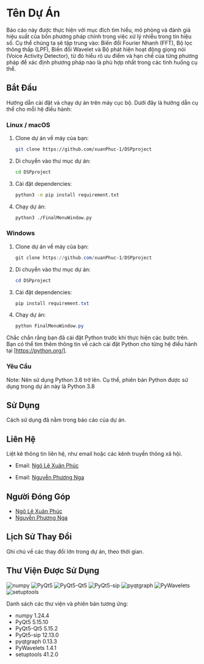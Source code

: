 # Tên Dự Án

Báo cáo này được thực hiện với mục đích tìm hiểu, mô phỏng và đánh giá hiệu suất của bốn phương pháp chính trong việc xử lý nhiễu trong tín hiệu số. Cụ thể chúng ta sẽ tập trung vào: Biến đổi Fourier Nhanh (FFT), Bộ lọc thông thấp (LPF), Biến đổi Wavelet và Bộ phát hiện hoạt động giọng nói (Voice Activity Detector), từ đó hiểu rõ ưu điểm và hạn chế của từng phương pháp để xác định phương pháp nào là phù hợp nhất trong các tình huống cụ thể.

## Bắt Đầu

Hướng dẫn cài đặt và chạy dự án trên máy cục bộ. Dưới đây là hướng dẫn cụ thể cho mỗi hệ điều hành:

### Linux / macOS

1. Clone dự án về máy của bạn:

   ```bash
   git clone https://github.com/xuanPhuc-1/DSPproject
   ```

2. Di chuyển vào thư mục dự án:

   ```bash
   cd DSPproject
   ```

3. Cài đặt dependencies:

   ```bash
   python3 -m pip install requirement.txt
   ```

4. Chạy dự án:

   ```bash
   python3 ./FinalMenuWindow.py
   ```

### Windows

1. Clone dự án về máy của bạn:

   ```powershell
   git clone https://github.com/xuanPhuc-1/DSPproject
   ```

2. Di chuyển vào thư mục dự án:

   ```powershell
   cd DSPproject
   ```

3. Cài đặt dependencies:

   ```powershell
   pip install requirement.txt
   ```

4. Chạy dự án:

   ```powershell
   python FinalMenuWindow.py
   ```

Chắc chắn rằng bạn đã cài đặt Python trước khi thực hiện các bước trên. Bạn có thể tìm thêm thông tin về cách cài đặt Python cho từng hệ điều hành tại [https://python.org/].

### Yêu Cầu

Note: Nên sử dụng Python 3.6 trở lên. Cụ thể, phiên bản Python được sử dụng trong dự án này là Python 3.8

## Sử Dụng

Cách sử dụng đã nằm trong báo cáo của dự án.

## Liên Hệ

Liệt kê thông tin liên hệ, như email hoặc các kênh truyền thông xã hội.

- Email: [Ngô Lê Xuân Phúc](mailto:20021568@vnu.edu.vn)

- Email: [Nguyễn Phương Nga](mailto:20021558@vnu.edu.vn)

## Người Đóng Góp

- [Ngô Lê Xuân Phúc](https://github.com/xuanPhuc-1)
- [Nguyễn Phương Nga](https://github.com/phuongnga28)

## Lịch Sử Thay Đổi

Ghi chú về các thay đổi lớn trong dự án, theo thời gian.

## Thư Viện Được Sử Dụng

![numpy](https://www.google.com/search?q=numpy+icon&sca_esv=585547380&rlz=1C1KNTJ_enVN1075VN1075&tbm=isch&sxsrf=AM9HkKn8gHiMGvoaSt6qq5oghAViA3vbYA:1701074290876&source=lnms&sa=X&ved=2ahUKEwiBh-DG4-OCAxUQ1TQHHbAMA6cQ_AUoAXoECAIQAw#imgrc=_USeIIo97vUGrM)
![PyQt5](https://link-to-pyqt5-icon)
![PyQt5-Qt5](https://link-to-pyqt5-qt5-icon)
![PyQt5-sip](https://link-to-pyqt5-sip-icon)
![pyqtgraph](https://link-to-pyqtgraph-icon)
![PyWavelets](https://link-to-pywavelets-icon)
![setuptools](https://link-to-setuptools-icon)

Danh sách các thư viện và phiên bản tương ứng:

- numpy 1.24.4
- PyQt5 5.15.10
- PyQt5-Qt5 5.15.2
- PyQt5-sip 12.13.0
- pyqtgraph 0.13.3
- PyWavelets 1.4.1
- setuptools 41.2.0
